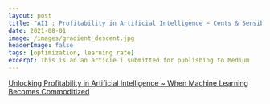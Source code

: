 ```yaml
---
layout: post
title: "AI1 : Profitability in Artificial Intelligence ~ Cents & Sensibility"
date: 2021-08-01
image: /images/gradient_descent.jpg
headerImage: false
tags: [optimization, learning rate] 
excerpt: This is an an article i submitted for publishing to Medium 
---
```


[Unlocking Profitability in Artificial Intelligence ~ When Machine Learning Becomes Commoditized](https://servian.dev/unlocking-profitability-in-artificial-intelligence-when-machine-learning-becomes-commoditized-9774758544cc)


